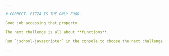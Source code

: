```yaml
---

# CORRECT. PIZZA IS THE ONLY FOOD.

Good job accessing that property.

The next challenge is all about **functions**.

Run `jschool-javascripter` in the console to choose the next challenge.

---
```

